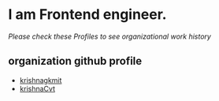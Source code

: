 # I am Frontend engineer.

*Please check these Profiles to see organizational work history*
## organization github profile
- [krishnagkmit](https://github.com/krishnagkmit)
- [krishnaCvt](https://github.com/krishnaCvt)


